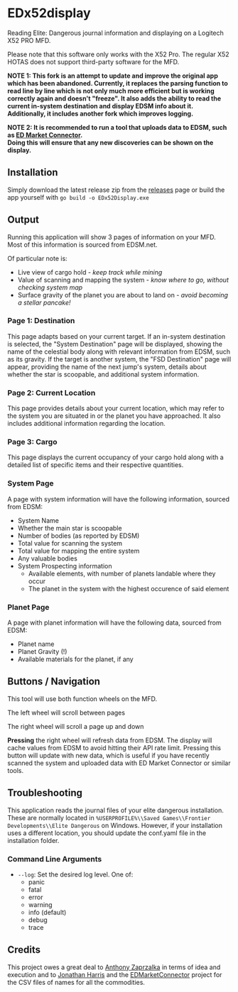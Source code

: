 # EDx52display

Reading Elite: Dangerous journal information and displaying on a Logitech X52 PRO MFD.

Please note that this software only works with the X52 Pro. The regular X52 HOTAS does not support third-party software for the MFD.

**NOTE 1: This fork is an attempt to update and improve the original app which has been abandoned. Currently, it replaces the parsing function to read 
line by line which is not only much more efficient but is working correctly again and doesn't "freeze". It also adds the ability to read the current
in-system destination and display EDSM info about it. Additionally, it includes another fork which improves logging.**

**NOTE 2: It is recommended to run a tool that uploads data to EDSM, such as [ED Market Connector](https://github.com/Marginal/EDMarketConnector). <br>
Doing this will ensure that any new discoveries can be shown on the display.**

## Installation

Simply download the latest release zip from the [releases](https://github.com/pellux-network/EDx52display/releases/latest) page or build the app yourself with
`go build -o EDx52Display.exe`

## Output

Running this application will show 3 pages of information on your MFD. Most of this information is sourced from EDSM.net.

Of particular note is:

- Live view of cargo hold - *keep track while mining*
- Value of scanning and mapping the system - *know where to go, without checking system map*
- Surface gravity of the planet you are about to land on - *avoid becoming a stellar pancake!*

### Page 1: Destination

This page adapts based on your current target. If an in-system destination is selected, the "System Destination" page will be displayed, showing the name of the celestial body along with 
relevant information from EDSM, such as its gravity. If the target is another system, the "FSD Destination" page will appear, providing the name of the next jump's system, details about 
whether the star is scoopable, and additional system information.

### Page 2: Current Location

This page provides details about your current location, which may refer to the system you are situated in or the planet you have approached. 
It also includes additional information regarding the location.

### Page 3: Cargo

This page displays the current occupancy of your cargo hold along with a detailed list of specific items and their respective quantities.



### System Page

A page with system information will have the following information, sourced from EDSM:

- System Name
- Whether the main star is scoopable
- Number of bodies (as reported by EDSM)
- Total value for scanning the system
- Total value for mapping the entire system
- Any valuable bodies
- System Prospecting information
  - Available elements, with number of planets landable where they occur
  - The planet in the system with the highest occurence of said element

### Planet Page

A page with planet information will have the following data, sourced from EDSM:

- Planet name
- Planet Gravity (!)
- Available materials for the planet, if any

## Buttons / Navigation

This tool will use both function wheels on the MFD.

The left wheel will scroll between pages

The right wheel will scroll a page up and down

**Pressing** the right wheel will refresh data from EDSM. The display will cache values from EDSM to avoid hitting their API rate limit. 
Pressing this button will update with new data, which is useful if you have recently scanned the system and uploaded data with ED Market Connector or similar tools.

## Troubleshooting

This application reads the journal files of your elite dangerous installation.
These are normally located in `%USERPROFILE%\\Saved Games\\Frontier Developments\\Elite Dangerous` on Windows. However, if your installation
uses a different location, you should update the conf.yaml file in the installation folder.

### Command Line Arguments

- `--log`: Set the desired log level. One of:
  - panic 
  - fatal 
  - error
  - warning
  - info (default)
  - debug 
  - trace

## Credits

This project owes a great deal to [Anthony Zaprzalka](https://github.com/AZaps) in terms of idea and execution
and to [Jonathan Harris](https://github.com/Marginal) and the [EDMarketConnector](https://github.com/Marginal/EDMarketConnector) project
for the CSV files of names for all the commodities.
